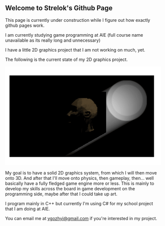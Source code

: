 ## Welcome to Strelok's Github Page

This page is currently under construction while I figure out how exactly github pages work.

I am currently studying game programming at AIE (full course name unavailable as its really long and unnecessary)

I have a little 2D graphics project that I am not working on much, yet.

The following is the current state of my 2D graphics project.

![vladsimage](/SiteImages/anim1.gif)

My goal is to have a solid 2D graphics system, from which I will then move onto 3D.
And after that I'll move onto physics, then gameplay, then... well basically have a fully fledged game engine more or less.
This is mainly to develop my skills across the board in game development on the programming side, maybe after that I could take up art.

I program mainly in C++ but currently I'm using C# for my school project that I am doing at AIE.




You can email me at vgozhyi@gmail.com if you're interested in my project.
